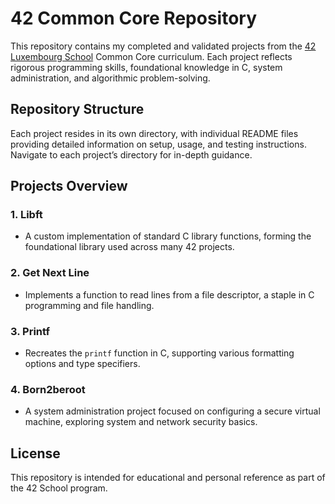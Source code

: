 
# 42 Common Core Repository

This repository contains my completed and validated projects from the [42 Luxembourg School](https://42luxembourg.lu/fr/accueil/) Common Core curriculum. Each project reflects rigorous programming skills, foundational knowledge in C, system administration, and algorithmic problem-solving.

## Repository Structure

Each project resides in its own directory, with individual README files providing detailed information on setup, usage, and testing instructions. Navigate to each project’s directory for in-depth guidance.

## Projects Overview

### 1. **Libft**
   - A custom implementation of standard C library functions, forming the foundational library used across many 42 projects.

### 2. **Get Next Line**
   - Implements a function to read lines from a file descriptor, a staple in C programming and file handling.

### 3. **Printf**
   - Recreates the `printf` function in C, supporting various formatting options and type specifiers.

### 4. **Born2beroot**
   - A system administration project focused on configuring a secure virtual machine, exploring system and network security basics.

## License

This repository is intended for educational and personal reference as part of the 42 School program.


